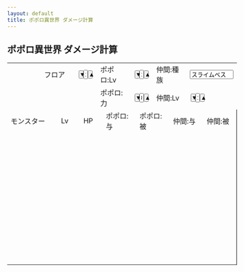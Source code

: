 ```yaml
---
layout: default
title: ポポロ異世界 ダメージ計算
---
```


## ポポロ異世界 ダメージ計算

<script src="{{ site.baseurl }}/js/jquery-1.12.4.min.js"></script>
<script src="{{ site.baseurl }}/js/jquery-ui.min.js"></script>
<link rel="stylesheet" href="{{ site.baseurl }}/css/jquery-ui.min.css" />
<link rel="stylesheet" href="{{ site.baseurl }}/css/tr3_isekai.css" />
<script data-main="{{ site.baseurl }}/js/tr3_isekai.js" src="{{ site.baseurl }}/js/require.js"></script>

<table border="0" cellpadding="0" cellspacing="0" style='border-collapse:collapse;table-layout:fixed;width:100%;min-width:400pt;max-width:600pt'>
 <col style='width:14.63%'>
 <col style='width:7.32%'>
 <col style='width:7.32%'>
 <col style='width:2.44%'>
 <col style='width:7.32%'>
 <col style='width:2.44%'>
 <col style='width:12.2%'>
 <col style='width:2.44%'>
 <col style='width:7.32%'>
 <col style='width:7.32%'>
 <col style='width:7.32%'>
 <col style='width:7.32%'>
 <col style='width:2.44%'>
 <col style='width:12.2%'>
 <tr style='height:23.0pt'>
  <td class="xl65" style='height:23.0pt;'></td>
  <td colspan="2" class="xl66" style=''>フロア</td>
  <td colspan="2" class="xl68" align="center" style='border-left:none;'>
    <button type="button" value="#floor minus 1" style="padding:0px;width:30%" id="btn1">▼</button><input type="text" value="1" maxlength='2' style="width:30%" id="floor" /><button type="button" value="#floor plus 99" style="padding:0px;width:30%" id="btn2">▲</button>
  </td>
  <td colspan="2" class="xl69" style='border-left:none;'>ポポロ:Lv</td>
  <td colspan="2" class="xl70" align="center" style='border-left:none;'>
    <button type="button" value="#lv_p minus 1" style="padding:0px;width:30%" id="btn3">▼</button><input type="text" value="1" maxlength='2' style="width:30%" id="lv_p" /><button type="button" value="#lv_p plus 99" style="padding:0px;width:30%" id="btn4">▲</button>
  </td>
  <td colspan="2" class="xl76" style='border-left:none;'>仲間:種族</td>
  <td colspan="3" class="xl77" style='border-left:none;%'><input type="text" value="スライムベス" style="width:100%" id="spec" /></td>
 </tr>
 <tr style='height:23.0pt'>
  <td class="xl65" style='height:23.0pt;border-top:none'></td>
  <td colspan="2" class="xl65" style='border-left:none'></td>
  <td colspan="2" class="xl65" style='border-left:none'></td>
  <td colspan="2" class="xl71">ポポロ:力</td>
  <td colspan="2" class="xl70" align="center" style='border-left:none'>
    <button type="button" value="#power minus 0" style="padding:0px;width:30%" id="btn5">▼</button><input type="text" value="8" maxlength='2' style="width:30%" id="power" /><button type="button" value="#power plus 50" style="padding:0px;width:30%" id="btn6">▲</button>
  </td>
  <td colspan="2" class="xl76" style='border-left:none'>仲間:Lv</td>
  <td colspan="2" class="xl78" align="center" style='border-left:none'>
    <button type="button" value="#lv_n minus 1" style="padding:0px;width:30%" id="btn7">▼</button><input type="text" value="1" maxlength='2' style="width:30%" id="lv_n" /><button type="button" value="#lv_n plus 99" style="padding:0px;width:30%" id="btn8">▲</button>
  </td>
  <td class="xl80" align="right" style='border-top:none' id="hp_n"></td>
 </tr>
 <tr style='height:23.0pt'>
  <td colspan="2" class="xl87" style='height:23.0pt'>モンスター</td>
  <td colspan="2" class="xl87" style='border-left:none'>Lv</td>
  <td colspan="2" class="xl87" style='border-left:none'>HP</td>
  <td colspan="2" class="xl72" style='border-left:none'>ポポロ:与</td>
  <td colspan="2" class="xl74" style='border-left:none'>ポポロ:被</td>
  <td colspan="2" class="xl81" style='border-left:none'>仲間:与</td>
  <td colspan="2" class="xl83" style='border-right:.5pt solid black;border-left:none'>仲間:被</td>
 </tr>
 <tr style='height:23.0pt'>
  <td colspan="2" class="xl89" style='height:23.0pt' id="m0"></td>
  <td colspan="2" class="xl89" align="right" style='border-left:none' id="l0"></td>
  <td colspan="2" class="xl89" align="right" style='border-left:none' id="h0"></td>
  <td colspan="2" class="xl73" align="right" style='border-left:none' id="a0"></td>
  <td colspan="2" class="xl75" align="right" style='border-left:none' id="b0"></td>
  <td colspan="2" class="xl82" align="right" style='border-left:none' id="c0"></td>
  <td colspan="2" class="xl85" align="right" style='border-right:.5pt solid black;border-left:none' id="d0"></td>
 </tr>
 <tr style='height:23.0pt'>
  <td colspan="2" class="xl89" style='height:23.0pt' id="m1"></td>
  <td colspan="2" class="xl89" align="right" style='border-left:none' id="l1"></td>
  <td colspan="2" class="xl89" align="right" style='border-left:none' id="h1"></td>
  <td colspan="2" class="xl73" align="right" style='border-left:none' id="a1"></td>
  <td colspan="2" class="xl75" align="right" style='border-left:none' id="b1"></td>
  <td colspan="2" class="xl82" align="right" style='border-left:none' id="c1"></td>
  <td colspan="2" class="xl85" align="right" style='border-right:.5pt solid black;border-left:none' id="d1"></td>
 </tr>
 <tr style='height:23.0pt'>
  <td colspan="2" class="xl89" style='height:23.0pt' id="m2"></td>
  <td colspan="2" class="xl89" align="right" style='border-left:none' id="l2"></td>
  <td colspan="2" class="xl89" align="right" style='border-left:none' id="h2"></td>
  <td colspan="2" class="xl73" align="right" style='border-left:none' id="a2"></td>
  <td colspan="2" class="xl75" align="right" style='border-left:none' id="b2"></td>
  <td colspan="2" class="xl82" align="right" style='border-left:none' id="c2"></td>
  <td colspan="2" class="xl85" align="right" style='border-right:.5pt solid black;border-left:none' id="d2"></td>
 </tr>
 <tr style='height:23.0pt'>
  <td colspan="2" class="xl89" style='height:23.0pt' id="m3"></td>
  <td colspan="2" class="xl89" align="right" style='border-left:none' id="l3"></td>
  <td colspan="2" class="xl89" align="right" style='border-left:none' id="h3"></td>
  <td colspan="2" class="xl73" align="right" style='border-left:none' id="a3"></td>
  <td colspan="2" class="xl75" align="right" style='border-left:none' id="b3"></td>
  <td colspan="2" class="xl82" align="right" style='border-left:none' id="c3"></td>
  <td colspan="2" class="xl85" align="right" style='border-right:.5pt solid black;border-left:none' id="d3"></td>
 </tr>
 <tr style='height:23.0pt'>
  <td colspan="2" class="xl89" style='height:23.0pt' id="m4"></td>
  <td colspan="2" class="xl89" align="right" style='border-left:none' id="l4"></td>
  <td colspan="2" class="xl89" align="right" style='border-left:none' id="h4"></td>
  <td colspan="2" class="xl73" align="right" style='border-left:none' id="a4"></td>
  <td colspan="2" class="xl75" align="right" style='border-left:none' id="b4"></td>
  <td colspan="2" class="xl82" align="right" style='border-left:none' id="c4"></td>
  <td colspan="2" class="xl85" align="right" style='border-right:.5pt solid black;border-left:none' id="d4"></td>
 </tr>
 <tr style='height:23.0pt'>
  <td colspan="2" class="xl89" style='height:23.0pt' id="m5"></td>
  <td colspan="2" class="xl89" align="right" style='border-left:none' id="l5"></td>
  <td colspan="2" class="xl89" align="right" style='border-left:none' id="h5"></td>
  <td colspan="2" class="xl73" align="right" style='border-left:none' id="a5"></td>
  <td colspan="2" class="xl75" align="right" style='border-left:none' id="b5"></td>
  <td colspan="2" class="xl82" align="right" style='border-left:none' id="c5"></td>
  <td colspan="2" class="xl85" align="right" style='border-right:.5pt solid black;border-left:none' id="d5"></td>
 </tr>
 <tr style='height:23.0pt'>
  <td colspan="2" class="xl89" style='height:23.0pt' id="m6"></td>
  <td colspan="2" class="xl89" align="right" style='border-left:none' id="l6"></td>
  <td colspan="2" class="xl89" align="right" style='border-left:none' id="h6"></td>
  <td colspan="2" class="xl73" align="right" style='border-left:none' id="a6"></td>
  <td colspan="2" class="xl75" align="right" style='border-left:none' id="b6"></td>
  <td colspan="2" class="xl82" align="right" style='border-left:none' id="c6"></td>
  <td colspan="2" class="xl85" align="right" style='border-right:.5pt solid black;border-left:none' id="d6"></td>
 </tr>
 <tr style='height:23.0pt'>
  <td colspan="2" class="xl89" style='height:23.0pt' id="m7"></td>
  <td colspan="2" class="xl89" align="right" style='border-left:none' id="l7"></td>
  <td colspan="2" class="xl89" align="right" style='border-left:none' id="h7"></td>
  <td colspan="2" class="xl73" align="right" style='border-left:none' id="a7"></td>
  <td colspan="2" class="xl75" align="right" style='border-left:none' id="b7"></td>
  <td colspan="2" class="xl82" align="right" style='border-left:none' id="c7"></td>
  <td colspan="2" class="xl85" align="right" style='border-right:.5pt solid black;border-left:none' id="d7"></td>
 </tr>
 <tr style='height:23.0pt'>
  <td colspan="2" class="xl89" style='height:23.0pt' id="m8"></td>
  <td colspan="2" class="xl89" align="right" style='border-left:none' id="l8"></td>
  <td colspan="2" class="xl89" align="right" style='border-left:none' id="h8"></td>
  <td colspan="2" class="xl73" align="right" style='border-left:none' id="a8"></td>
  <td colspan="2" class="xl75" align="right" style='border-left:none' id="b8"></td>
  <td colspan="2" class="xl82" align="right" style='border-left:none' id="c8"></td>
  <td colspan="2" class="xl85" align="right" style='border-right:.5pt solid black;border-left:none' id="d8"></td>
 </tr>
 <tr style='height:23.0pt'>
  <td colspan="2" class="xl89" style='height:23.0pt' id="m9"></td>
  <td colspan="2" class="xl89" align="right" style='border-left:none' id="l9"></td>
  <td colspan="2" class="xl89" align="right" style='border-left:none' id="h9"></td>
  <td colspan="2" class="xl73" align="right" style='border-left:none' id="a9"></td>
  <td colspan="2" class="xl75" align="right" style='border-left:none' id="b9"></td>
  <td colspan="2" class="xl82" align="right" style='border-left:none' id="c9"></td>
  <td colspan="2" class="xl85" align="right" style='border-right:.5pt solid black;border-left:none' id="d9"></td>
 </tr>
</table>
